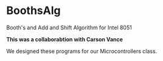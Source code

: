 # BoothsAlg
Booth's and Add and Shift Algorithm for Intel 8051

**This was a collaborabtion with Carson Vance**

We designed these programs for our Microcontrollers class.

